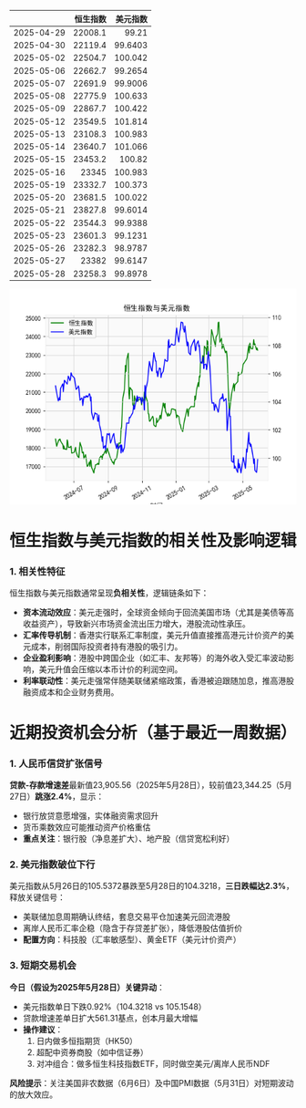 |            |   恒生指数 |   美元指数 |
|:-----------|-----------:|-----------:|
| 2025-04-29 |    22008.1 |    99.21   |
| 2025-04-30 |    22119.4 |    99.6403 |
| 2025-05-02 |    22504.7 |   100.042  |
| 2025-05-06 |    22662.7 |    99.2654 |
| 2025-05-07 |    22691.9 |    99.9006 |
| 2025-05-08 |    22775.9 |   100.633  |
| 2025-05-09 |    22867.7 |   100.422  |
| 2025-05-12 |    23549.5 |   101.814  |
| 2025-05-13 |    23108.3 |   100.983  |
| 2025-05-14 |    23640.7 |   101.066  |
| 2025-05-15 |    23453.2 |   100.82   |
| 2025-05-16 |    23345   |   100.983  |
| 2025-05-19 |    23332.7 |   100.373  |
| 2025-05-20 |    23681.5 |   100.022  |
| 2025-05-21 |    23827.8 |    99.6014 |
| 2025-05-22 |    23544.3 |    99.9388 |
| 2025-05-23 |    23601.3 |    99.1231 |
| 2025-05-26 |    23282.3 |    98.9787 |
| 2025-05-27 |    23382   |    99.6147 |
| 2025-05-28 |    23258.3 |    99.8978 |

![图](RSI_USDX.png)



# 恒生指数与美元指数的相关性及影响逻辑

### 1. 相关性特征
恒生指数与美元指数通常呈现**负相关性**，逻辑链条如下：
- **资本流动效应**：美元走强时，全球资金倾向于回流美国市场（尤其是美债等高收益资产），导致新兴市场资金流出压力增大，港股流动性承压。
- **汇率传导机制**：香港实行联系汇率制度，美元升值直接推高港元计价资产的美元成本，削弱国际投资者持有港股的吸引力。
- **企业盈利影响**：港股中跨国企业（如汇丰、友邦等）的海外收入受汇率波动影响，美元升值会压缩以本币计价的利润空间。
- **利率联动性**：美元走强常伴随美联储紧缩政策，香港被迫跟随加息，推高港股融资成本和企业财务费用。

# 近期投资机会分析（基于最近一周数据）

### 1. 人民币信贷扩张信号
**贷款-存款增速差**最新值23,905.56（2025年5月28日），较前值23,344.25（5月27日）**跳涨2.4%**，显示：
- 银行放贷意愿增强，实体融资需求回升
- 货币乘数效应可能推动资产价格重估
- **重点关注**：银行股（净息差扩大）、地产股（信贷宽松利好）

### 2. 美元指数破位下行
美元指数从5月26日的105.5372暴跌至5月28日的104.3218，**三日跌幅达2.3%**，释放关键信号：
- 美联储加息周期确认终结，套息交易平仓加速美元回流港股
- 离岸人民币汇率企稳（隐含于存贷差扩张），降低港股估值折价
- **配置方向**：科技股（汇率敏感型）、黄金ETF（美元计价资产）

### 3. 短期交易机会
**今日（假设为2025年5月28日）关键异动**：
- 美元指数单日下跌0.92%（104.3218 vs 105.1548）
- 贷款增速差单日扩大561.31基点，创本月最大增幅
- **操作建议**：
  1. 日内做多恒指期货（HK50）
  2. 超配中资券商股（如中信证券）
  3. 对冲组合：做多恒生科技指数ETF，同时做空美元/离岸人民币NDF

**风险提示**：关注美国非农数据（6月6日）及中国PMI数据（5月31日）对短期波动的放大效应。